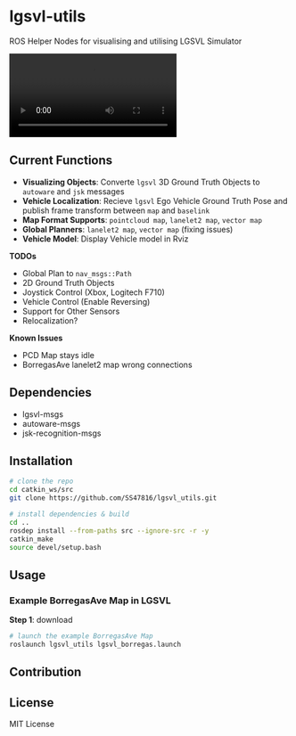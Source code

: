 # lgsvl-utils

ROS Helper Nodes for visualising and utilising LGSVL Simulator

<video controls="controls">
  <source type="video/mp4" src="media/demo.mp4"></source>
  <p>Your browser does not support the video element.</p>
</video>

## Current Functions
* **Visualizing Objects**: Converte `lgsvl` 3D Ground Truth Objects to `autoware` and `jsk` messages
* **Vehicle Localization**: Recieve `lgsvl` Ego Vehicle Ground Truth Pose and publish frame transform between `map` and `baselink`
* **Map Format Supports**: `pointcloud map`, `lanelet2 map`, `vector map`
* **Global Planners**:  `lanelet2 map`, `vector map` (fixing issues)
* **Vehicle Model**:  Display Vehicle model in Rviz

**TODOs**
* Global Plan to `nav_msgs::Path`
* 2D Ground Truth Objects
* Joystick Control (Xbox, Logitech F710)
* Vehicle Control (Enable Reversing)
* Support for Other Sensors
* Relocalization?

**Known Issues**
* PCD Map stays idle
* BorregasAve lanelet2 map wrong connections

## Dependencies
* lgsvl-msgs
* autoware-msgs
* jsk-recognition-msgs

## Installation
```bash
# clone the repo
cd catkin_ws/src
git clone https://github.com/SS47816/lgsvl_utils.git

# install dependencies & build 
cd ..
rosdep install --from-paths src --ignore-src -r -y
catkin_make
source devel/setup.bash
```

## Usage
### Example BorregasAve Map in LGSVL
**Step 1**: download 

```bash
# launch the example BorregasAve Map
roslaunch lgsvl_utils lgsvl_borregas.launch 
```


## Contribution

## License
MIT License